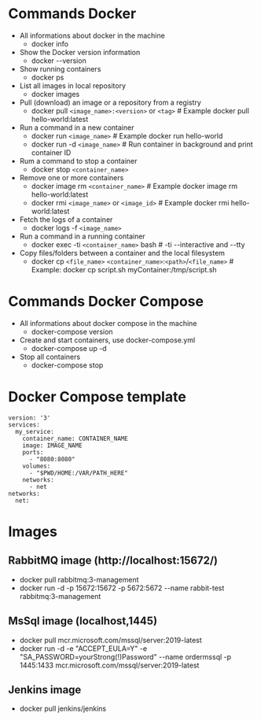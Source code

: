 # Commands Docker
- All informations about docker in the machine
  - docker info
- Show the Docker version information
  - docker --version
- Show running containers
  - docker ps
- List all images in local repository
  - docker images
- Pull (download) an image or a repository from a registry
  - docker pull `<image_name>:<version>` or `<tag>` # Example docker pull hello-world:latest
- Run a command in a new container
  - docker run `<image_name>` # Example docker run hello-world
  - docker run -d `<image_name>` # Run container in background and print container ID 
- Rum a command to stop a container
  - docker stop `<container_name>`
- Remove one or more containers
  - docker image rm `<container_name>` # Example docker image rm hello-world:latest
  - docker rmi `<image_name>` or `<image_id>` # Example docker rmi hello-world:latest
- Fetch the logs of a container
  - docker logs -f `<image_name>`
- Run a command in a running container
  - docker exec -ti `<container_name>` bash # -ti --interactive and --tty
- Copy files/folders between a container and the local filesystem
  - docker cp `<file_name>` `<container_name>`:`<path>`/`<file_name>` # Example: docker cp script.sh myContainer:/tmp/script.sh

# Commands Docker Compose
- All informations about docker compose in the machine
  - docker-compose version
- Create and start containers, use docker-compose.yml
  - docker-compose up -d
- Stop all containers
  - docker-compose stop

# Docker Compose template
```
version: '3'
services:
  my_service:
    container_name: CONTAINER_NAME
    image: IMAGE_NAME
    ports:
      - "8080:8080"
    volumes:
      - "$PWD/HOME:/VAR/PATH_HERE"
    networks:
      - net
networks:
  net: 
```

# Images
## RabbitMQ image (http://localhost:15672/)
- docker pull rabbitmq:3-management
- docker run -d -p 15672:15672 -p 5672:5672 --name rabbit-test rabbitmq:3-management

## MsSql image (localhost,1445)
- docker pull mcr.microsoft.com/mssql/server:2019-latest
- docker run -d -e "ACCEPT_EULA=Y" -e "SA_PASSWORD=yourStrong(!)Password" --name ordermssql -p 1445:1433 mcr.microsoft.com/mssql/server:2019-latest

## Jenkins image
- docker pull jenkins/jenkins